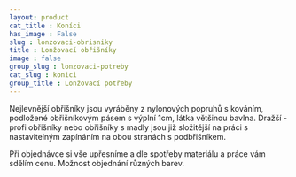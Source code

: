 ```yaml
---
layout: product
cat_title : Koníci
has_image : False
slug : lonzovaci-obrisniky
title : Lonžovací obřišníky
image : false
group_slug : lonzovaci-potreby
cat_slug : konici
group_title : Lonžovací potřeby
---
```


Nejlevnější obřišníky jsou vyráběny z nylonových popruhů s kováním, podložené obřišníkovým pásem s výplní 1cm, látka většinou bavlna.
Dražší - profi obřišníky nebo obřišníky s madly jsou již složitější na práci s nastavitelným zapínáním na obou stranách s podbřišníkem.

Při objednávce si vše upřesníme a dle spotřeby materiálu a práce vám sdělím cenu.
Možnost objednání různých barev.


